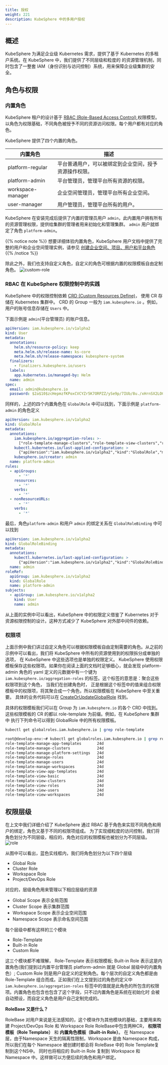 ```yaml
---
title: 授权
weight: 221
description: KubeSphere 中的多用户授权
---
```


## 概述
    
KubeSphere 为满足企业级 Kubernetes 需求，提供了基于 Kubernetes 的多租户系统。在 KubeSphere 中，我们提供了不同层级和粒度的
的资源管理机制，同时包含了一整套 IAM（身份识别与访问控制）系统，用来保障企业级集群的安全。

## 角色与权限

### 内置角色
KubeSphere 租户的设计基于 [RBAC (Role-Based Access Control) ](https://en.wikipedia.org/wiki/Role-based_access_control) 权限模型。
以角色为权限基础，不同角色被授予不同的资源访问权限。每个用户都有对应的角色。

KubeSphere 提供了四个内置的角色。

| 内置角色 | 描述 |
| --- | --- |
| platform-regular | 平台普通用户，可以被绑定到企业空间，授予资源操作权限。 |
| platform-admin | 平台管理员，管理平台所有资源的权限。|
| workspace-manager | 企业空间管理员，管理平台所有企业空间。 |
| user-manager | 用户管理员，管理平台所有的用户。|

KubeSphere 在安装完成后提供了内置的管理员用户 `admin`，此内置用户拥有所有的资源管理权限，提供给集群的管理者用来初始化和管理集群。
`admin` 用户就绑定了角色 `platform-admin`。

{{% notice note %}}
想要详细体验内置角色，KubeSphere 用户文档中提供了完整的用户和企业空间管理实例，请参见
[创建企业空间、项目、用户和平台角色](https://kubesphere.io/zh/docs/v3.3/quick-start/create-workspace-and-project/)
{{% /notice %}}

除此之外，我们也支持自定义角色，自定义的角色可根据内置的权限模板自由定制角色。
![custom-role](./costom-role.png)

### RBAC 在 KubeSphere 权限控制中的实践

KubeSphere 中的权限控制依赖 [CRD (Custom Resources Define)](https://kubernetes.io/docs/concepts/extend-kubernetes/api-extension/custom-resources/)，
使用 CR 存储在 Kubernetes 集群中。 CRD 的 Group 一般为 `iam.kubesphere.io` 。例如，用户的账号信息存储在 `Users` 中。

下面示例是 `admin`(平台管理员) 的账户信息。

```yaml
apiVersion: iam.kubesphere.io/v1alpha2
kind: User
metadata:
  annotations:
    helm.sh/resource-policy: keep
    meta.helm.sh/release-name: ks-core
    meta.helm.sh/release-namespace: kubesphere-system
  finalizers:
    - finalizers.kubesphere.io/users
  labels:
    app.kubernetes.io/managed-by: Helm
  name: admin
spec:
  email: admin@kubesphere.io
  password: $2a$10$zcHepmzfKPoxCVCYZr5K7ORPZZ/ySe9p/7IUb/8u./xHrnSX2LOCO
```
同样的，上述的四个内置角色在 `GlobalRole` 中可以找到，下面示例是 `platform-admin` 的角色定义

```yaml
apiVersion: iam.kubesphere.io/v1alpha2
kind: GlobalRole
metadata:
  annotations:
    iam.kubesphere.io/aggregation-roles: >-
      ["role-template-manage-clusters","role-template-view-clusters","role-template-view-roles","role-template-manage-roles","role-template-view-roles","role-template-view-workspaces","role-template-manage-workspaces","role-template-manage-users","role-template-view-roles","role-template-view-users","role-template-manage-app-templates","role-template-view-app-templates","role-template-manage-platform-settings"]
    kubectl.kubernetes.io/last-applied-configuration: >
      {"apiVersion":"iam.kubesphere.io/v1alpha2","kind":"GlobalRole","metadata":{"annotations":{"iam.kubesphere.io/aggregation-roles":"[\"role-template-manage-clusters\",\"role-template-view-clusters\",\"role-template-view-roles\",\"role-template-manage-roles\",\"role-template-view-roles\",\"role-template-view-workspaces\",\"role-template-manage-workspaces\",\"role-template-manage-users\",\"role-template-view-roles\",\"role-template-view-users\",\"role-template-manage-app-templates\",\"role-template-view-app-templates\",\"role-template-manage-platform-settings\"]","kubesphere.io/creator":"admin"},"name":"platform-admin"},"rules":[{"apiGroups":["*"],"resources":["*"],"verbs":["*"]},{"nonResourceURLs":["*"],"verbs":["*"]}]}
    kubesphere.io/creator: admin
  name: platform-admin
rules:
  - apiGroups:
      - '*'
    resources:
      - '*'
    verbs:
      - '*'
  - nonResourceURLs:
      - '*'
    verbs:
      - '*'
```

最后，角色`platform-admin` 和用户 `admin` 的绑定关系在 `GlobalRoleBinding` 中可以找到

```yaml
apiVersion: iam.kubesphere.io/v1alpha2
kind: GlobalRoleBinding
metadata:
  annotations:
    kubectl.kubernetes.io/last-applied-configuration: >
      {"apiVersion":"iam.kubesphere.io/v1alpha2","kind":"GlobalRoleBinding","metadata":{"annotations":{},"name":"admin"},"roleRef":{"apiGroup":"iam.kubesphere.io/v1alpha2","kind":"GlobalRole","name":"platform-admin"},"subjects":[{"apiGroup":"iam.kubesphere.io/v1alpha2","kind":"User","name":"admin"}]}
  name: admin
roleRef:
  apiGroup: iam.kubesphere.io/v1alpha2
  kind: GlobalRole
  name: platform-admin
subjects:
  - apiGroup: iam.kubesphere.io/v1alpha2
    kind: User
    name: admin
```

从上面的实例中可以看出，KubeSphere 中的权限定义借鉴了 Kubernetes 对于资源权限控制的设计。这种方式减少了 KubeSphere 对外部中间件的依赖。

### 权限项

上面示例中我们讲过自定义角色可以根据权限模板自由定制需要的角色。从之前的示例中可以看出，我们将 KubeSphere 中所有的资源使用到的权限拆分成单独的选项，
在 KubeSphere 中这些选项也是单独的权限定义。 KubeSphere 使用权限模板保存这些权限项。如果你在阅读上面的文档时足够细心，就会发现 platform-admin 
角色的 yaml 定义的元数据中有一个键为 `iam.kubesphere.io/aggregation-roles` 的标签。这个标签的意思是：聚合这些权限项到这个角色，
当我们在创建角色时， 正是根据这个标签中的值来组合权限模板中的权限项，将其聚合成一个角色，所以权限模板在 KubeSphere 中至关重要。
具体的业务代码可以在 [CreateOrUpdateGlobalRole](https://github.com/kubesphere/kubesphere/blob/master/pkg/models/iam/am/am.go#L831-L851)
找到。


具体的权限模板我们可以在 Group 为 `iam.kubesphere.io` 的各个 CRD 中找到。这些权限模板的 CR 的都以 role-template 为前缀。例如，在 KubeSphere 集群中
执行下列命令可以得到 GlobalRole 中的所有权限模板。
```bash
kubectl get globalroles.iam.kubesphere.io | grep role-template
```

```bash
root@develop-env:~# kubectl get globalroles.iam.kubesphere.io | grep role-template
role-template-manage-app-templates       24d
role-template-manage-clusters            24d
role-template-manage-platform-settings   24d
role-template-manage-roles               24d
role-template-manage-users               24d
role-template-manage-workspaces          24d
role-template-view-app-templates         24d
role-template-view-basic                 24d
role-template-view-clusters              24d
role-template-view-roles                 24d
role-template-view-users                 24d
role-template-view-workspaces            24d
```

## 权限层级

在上文中我们详细介绍了 KubeSphere 通过 RBAC 基于角色来实现不同角色和用户的绑定，角色又基于不同的权限项组成。
为了实现细粒度的访问控制，我们将角色划分为不同层级，相应的，角色对应的权限模板也被划分为不同层级。
![role](./role.png)

从图中可以看出，蓝色实线框内，我们将角色划分为以下四个层级
- Global Role
- Cluster Role
- Workspace Role
- Project/DevOps Role

对应的，层级角色用来管理以下相应层级的资源
- Global Scope 表示全局范围
- Cluster Scope 表示集群范围
- Workspace Scope 表示企业空间范围
- Namespace Scope 表示命名空间范围


每个层级中都有这样的三个模块 
- Role-Template
- Built-in Role
- Custom Role

这三个模块都不难理解，
Role-Template 表示权限模板;
Built-in Role 表示这是内置角色(我们提到过内置平台管理员 platform-admin 就是 Global 层级中的内置角色）;
Custom Role 则是用户自定义的定制角色。每个层次的自定义角色都是由 Role-Template 组合而成。正如我们在上文提到过的角色的定义中
`iam.kubesphere.io/aggregation-roles` 标签中的值就是此角色的所包含的权限项。内置角色也包含也包含了这个字段，只不过内置角色是系统在初始化时
会被自动预设，而自定义角色是用户自己定制完成的。

**RoleBase 又是什么？**

RoleBase 对用户来说是无法感知的，这个模块作为其他模块的基础，主要用来构建 Project/DevOps Role 和 Workspace Role
RoleBase中包含两种CR， **权限项模板（Role Template）** 和 **内置角色模板（Built-in Role）**。
在 Namespace 层，由于Namespace 天生的隔离性限制，Workspace 是由 Namespace 构成，所以我们在每个 Namespace 被创建时都会将 RoleBase 
中的 Role Template复制到这个NS中。 同时也将相应的 Built-in Role 复制到 Workspace 和 Namespace 中。这样做可以方便后续的角色和用户绑定。



